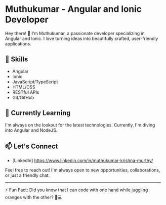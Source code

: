 # Muthukumar - Angular and Ionic Developer

Hey there! 👋 I'm Muthukumar, a passionate developer specializing in Angular and Ionic. I love turning ideas into beautifully crafted, user-friendly applications.

## 🔧 Skills

- Angular
- Ionic
- JavaScript/TypeScript
- HTML/CSS
- RESTful APIs
- Git/GitHub

## 🌱 Currently Learning

I'm always on the lookout for the latest technologies. Currently, I'm diving into Angular and NodeJS.

## 📫 Let's Connect

- [LinkedIn] https://www.linkedin.com/in/muthukumar-krishna-murthy/


Feel free to reach out! I'm always open to new opportunities, collaborations, or just a friendly chat.

---

⚡ Fun Fact: Did you know that I can code with one hand while juggling oranges with the other? 🍊💻

<!---
Muthukumarkrishnamurthy/Muthukumarkrishnamurthy is a ✨ special ✨ repository because its `README.md` (this file) appears on your GitHub profile.
You can click the Preview link to take a look at your changes.
--->
